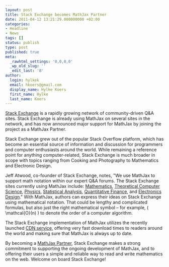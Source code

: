 ```yaml
---
layout: post
title: Stack Exchange becomes MathJax Partner
date: 2011-04-12 13:21:29.000000000 +02:00
categories:
- Headline
- News
tags: []
status: publish
type: post
published: true
meta:
  _rawhtml_settings: '0,0,0,0'
  _wp_old_slug: ''
  _edit_last: '8'
author:
  login: hylkek
  email: hkoers@gmail.com
  display_name: Hylke Koers
  first_name: Hylke
  last_name: Koers
---
```


[Stack Exchange](http://stackexchange.com) is a rapidly growing network of community-driven Q&A sites. Stack Exchange is already using MathJax on several sites in the network, and has now announced major support for MathJax by joining the project as a MathJax Partner. 

Stack Exchange grew out of the popular Stack Overflow platform, which has become an essential source of information and discussion for programmers and computer enthusiasts around the world. While remaining a reference point for anything computer-related, Stack Exchange is much broader in scope with topics ranging from Cooking and Photography to Mathematics and Electronic Design.

Jeff Atwood, co-founder of Stack Exchange, notes, "We use MathJax to support math notation within our expert Q&A forums. The Stack Exchange sites currently using MathJax include: [Mathematics](http://math.stackexchange.com), [Theoretical Computer Science](http://cstheory.stackexchange.com), [Physics](http://physics.stackexchange.com), [Statistical Analysis](http://stats.stackexchange.com), [ Quantitative Finance](http://quant.stackexchange.com), and [Electronics Design](http://electronics.stackexchange.com)." With MathJax, authors can express their ideas on Stack Exchange using mathematical notation. That could be lengthy and complicated formulas, but also just the right mathematical symbol – for example, \( \mathcal{O}(n) \) to denote the order of a computer algorithm.

The Stack Exchange implementation of MathJax utilizes the recently launched [CDN service](/mathjax-launches-cdn-service-with-1-1-release/), offering very fast download times to readers around the world and making sure that MathJax is always up to date.

By becoming a [MathJax Partner](http://www.mathjax.org/sponsors/mathjax-sponsorship-program/), Stack Exchange makes a strong commitment to supporting the ongoing development of MathJax, and to offering their users a simple and reliable way to read and write mathematics on the web. Welcome on board Stack Exchange!